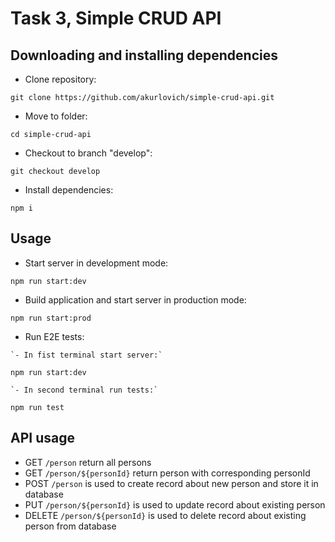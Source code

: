 # Task 3, Simple CRUD API

## Downloading and installing dependencies

- Сlone repository:

`git clone https://github.com/akurlovich/simple-crud-api.git`

- Move to folder:

`cd simple-crud-api`

- Checkout to branch "develop":

`git checkout develop`

- Install dependencies:

`npm i`


## Usage

- Start server in development mode:

```
npm run start:dev
```

- Build application and start server in production mode:
```
npm run start:prod
```

- Run E2E tests:


```
`- In fist terminal start server:`

npm run start:dev

`- In second terminal run tests:`

npm run test
```

## API usage

- GET `/person` return all persons
- GET `/person/${personId}` return person with corresponding personId
- POST `/person` is used to create record about new person and store it in database
- PUT `/person/${personId}` is used to update record about existing person
- DELETE `/person/${personId}` is used to delete record about existing person from database
